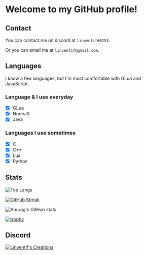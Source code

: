 # Welcome to my GitHub profile!

## Contact

You can contact me on discord at `linventif#0253`.

Or you can email me at `linventif@gmail.com`.

## Languages

I know a few languages, but I'm most comfortable with GLua and JavaScript.

### Language & I use everyday

- [x] GLua
- [x] NodeJS
- [x] Java

### Languages I use sometimes

- [x] C
- [x] C++
- [x] Lua
- [x] Python

## Stats

![Top Langs](https://github-readme-stats.vercel.app/api/top-langs/?username=linventif&layout=compact)

[![GitHub Streak](https://github-readme-streak-stats.herokuapp.com/?user=linventif)](https://git.io/streak-stats)

![Anurag's GitHub stats](https://github-readme-stats.vercel.app/api?username=linventif&show_icons=true)

[![trophy](https://github-profile-trophy.vercel.app/?username=linventif)](https://github.com/ryo-ma/github-profile-trophy)

## Discord

[![Linventif's Creations](https://i.imgur.com/Ro6EtDP.png)](https://linv.dev/discord)
